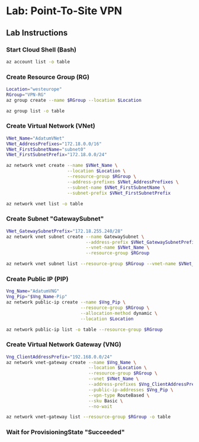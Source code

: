 # Lab: Point-To-Site VPN

## Lab Instructions

### Start Cloud Shell (Bash)

```bash
az account list -o table
```

### Create Resource Group (RG)

```bash
Location="westeurope"
RGroup="VPN-RG"
az group create --name $RGroup --location $Location

az group list -o table
```

### Create Virtual Network (VNet)

```bash
VNet_Name="AdatumVNet"
VNet_AddressPrefixes="172.18.0.0/16"
VNet_FirstSubnetName="subnet0"
VNet_FirstSubnetPrefix="172.18.0.0/24"

az network vnet create --name $VNet_Name \
                       --location $Location \
                       --resource-group $RGroup \
                       --address-prefixes $VNet_AddressPrefixes \
                       --subnet-name $VNet_FirstSubnetName \
                       --subnet-prefix $VNet_FirstSubnetPrefix

az network vnet list -o table
```

### Create Subnet "GatewaySubnet"

```bash
VNet_GatewaySubnetPrefix="172.18.255.240/28"
az network vnet subnet create --name GatewaySubnet \
                              --address-prefix $VNet_GatewaySubnetPrefix \
                              --vnet-name $VNet_Name \
                              --resource-group $RGroup

az network vnet subnet list --resource-group $RGroup --vnet-name $VNet_Name -o table
```

### Create Public IP (PIP)

```bash
Vng_Name="AdatumVNG"
Vng_Pip="$Vng_Name-Pip"
az network public-ip create --name $Vng_Pip \
                            --resource-group $RGroup \
                            --allocation-method dynamic \
                            --location $Location

az network public-ip list -o table --resource-group $RGroup
```

### Create Virtual Network Gateway (VNG)

```bash
Vng_ClientAddressPrefix="192.168.0.0/24"
az network vnet-gateway create --name $Vng_Name \
                               --location $Location \
                               --resource-group $RGroup \
                               --vnet $VNet_Name \
                               --address-prefixes $Vng_ClientAddressPrefix \
                               --public-ip-addresses $Vng_Pip \
                               --vpn-type RouteBased \
                               --sku Basic \
                               --no-wait

az network vnet-gateway list --resource-group $RGroup -o table
```





### Wait for ProvisioningState "Succeeded"

